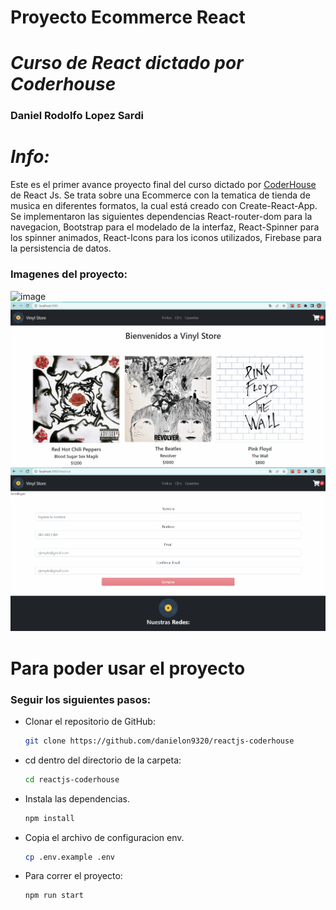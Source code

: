 # **Proyecto Ecommerce React** 
# *Curso de React dictado por Coderhouse*
### **Daniel Rodolfo Lopez Sardi**

# *Info:*

Este es el primer avance proyecto final del curso dictado por [CoderHouse](https://www.coderhouse.com) de React Js.
Se trata sobre una Ecommerce con la tematica de tienda de musica en diferentes formatos, la cual está creado con Create-React-App.
Se implementaron las siguientes dependencias React-router-dom para la navegacion, Bootstrap para el modelado de la interfaz, React-Spinner para los spinner animados, React-Icons para los iconos utilizados, Firebase para la persistencia de datos.
### Imagenes del proyecto:
![image](https://github.com/danielon9320/reactjs-coderhouse/blob/master/1.gif)
![image](https://github.com/danielon9320/reactjs-coderhouse/blob/master/2.gif)
![image](https://github.com/danielon9320/reactjs-coderhouse/blob/master/3.gif)

# Para poder usar el proyecto

### Seguir los siguientes pasos:

- Clonar el repositorio de GitHub:

  ```bash
  git clone https://github.com/danielon9320/reactjs-coderhouse
  ```

- cd dentro del directorio de la carpeta:
  ```bash
  cd reactjs-coderhouse
  ```

- Instala las dependencias.
  ```bash
  npm install
  ```

- Copia el archivo de configuracion env.
  ```bash
  cp .env.example .env
  ```

- Para correr el proyecto:

  ```bash
  npm run start
  ```
